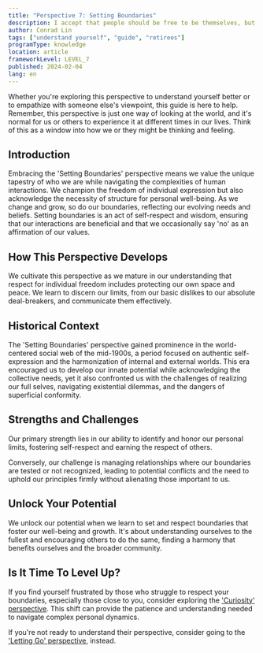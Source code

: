 ```yaml
---
title: "Perspective 7: Setting Boundaries"
description: I accept that people should be free to be themselves, but I need to protect myself from having my boundaries crossed.
author: Conrad Lin
tags: ["understand yourself", "guide", "retirees"]
programType: knowledge
location: article
frameworkLevel: LEVEL_7
published: 2024-02-04
lang: en
---
```


<InfoBanner shouldCenter emoji=":bulb:">
  Whether you're exploring this perspective to understand yourself better or to empathize with someone else's viewpoint, this guide is here to help. Remember, this perspective is just one way of looking at the world, and it's normal for us or others to experience it at different times in our lives. Think of this as a window into how we or they might be thinking and feeling.
</InfoBanner>

## Introduction

Embracing the 'Setting Boundaries' perspective means we value the unique tapestry of who we are while navigating the complexities of human interactions. We champion the freedom of individual expression but also acknowledge the necessity of structure for personal well-being. As we change and grow, so do our boundaries, reflecting our evolving needs and beliefs. Setting boundaries is an act of self-respect and wisdom, ensuring that our interactions are beneficial and that we occasionally say 'no' as an affirmation of our values.

## How This Perspective Develops

We cultivate this perspective as we mature in our understanding that respect for individual freedom includes protecting our own space and peace. We learn to discern our limits, from our basic dislikes to our absolute deal-breakers, and communicate them effectively.

## Historical Context

The 'Setting Boundaries' perspective gained prominence in the world-centered social web of the mid-1900s, a period focused on authentic self-expression and the harmonization of internal and external worlds. This era encouraged us to develop our innate potential while acknowledging the collective needs, yet it also confronted us with the challenges of realizing our full selves, navigating existential dilemmas, and the dangers of superficial conformity.

## Strengths and Challenges

Our primary strength lies in our ability to identify and honor our personal limits, fostering self-respect and earning the respect of others.

Conversely, our challenge is managing relationships where our boundaries are tested or not recognized, leading to potential conflicts and the need to uphold our principles firmly without alienating those important to us.

## Unlock Your Potential

We unlock our potential when we learn to set and respect boundaries that foster our well-being and growth. It's about understanding ourselves to the fullest and encouraging others to do the same, finding a harmony that benefits ourselves and the broader community.

## Is It Time To Level Up?

If you find yourself frustrated by those who struggle to respect your boundaries, especially those close to you, consider exploring the ['Curiosity' perspective](/unlock-your-potential/programs/guide-8). This shift can provide the patience and understanding needed to navigate complex personal dynamics.

If you're not ready to understand their perspective, consider going to the ['Letting Go' perspective](/unlock-your-potential/programs/guide-6), instead.